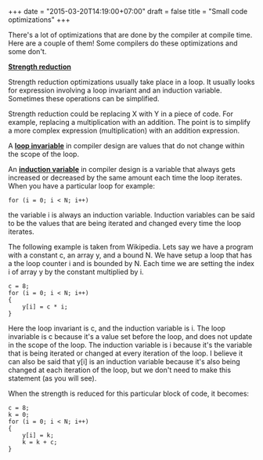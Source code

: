 +++
date = "2015-03-20T14:19:00+07:00"
draft = false
title = "Small code optimizations"
+++

There's a lot of optimizations that are done by the compiler at compile time. Here are a couple of them! Some compilers do these optimizations and some don't.

**[Strength reduction](https://en.wikipedia.org/wiki/Strength_reduction)**

Strength reduction optimizations usually take place in a loop. It usually looks for expression involving a loop invariant and an induction variable. Sometimes these operations can be simplified.

Strength reduction could be replacing X with Y in a piece of code. For example, replacing a multiplication with an addition. The point is to simplify a more complex expression (multiplication) with an addition expression.

A **[loop invariable](https://en.wikipedia.org/wiki/Loop_invariant)** in compiler design are values that do not change within the scope of the loop.

An **[induction variable](https://en.wikipedia.org/wiki/Induction_variable)** in compiler design is a variable that always gets increased or decreased by the same amount each time the loop iterates. When you have a particular loop for example:

```
for (i = 0; i < N; i++)
```

the variable i is always an induction variable. Induction variables can be said to be the values that are being iterated and changed every time the loop iterates.

The following example is taken from Wikipedia. Lets say we have a program with a constant c, an array y, and a bound N. We have setup a loop that has a the loop counter i and is bounded by N. Each time we are setting the index i of array y by the constant multiplied by i.

```
c = 8;
for (i = 0; i < N; i++)
{
    y[i] = c * i;
}
```

Here the loop invariant is c, and the induction variable is i. The loop invariable is c because it's a value set before the loop, and does not update in the scope of the loop. The induction variable is i because it's the variable that is being iterated or changed at every iteration of the loop. I believe it can also be said that y[i] is an induction variable because it's also being changed at each iteration of the loop, but we don't need to make this statement (as you will see).

When the strength is reduced for this particular block of code, it becomes:

```
c = 8;
k = 0;
for (i = 0; i < N; i++)
{
    y[i] = k;
    k = k + c;
}
```
